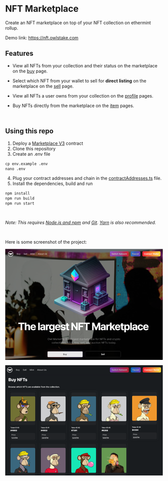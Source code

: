 # NFT Marketplace

Create an NFT marketplace on top of your NFT collection on ethermint rollup.

Demo link: https://nft.owlstake.com

## Features

- View all NFTs from your collection and their status on the marketplace on the [buy](/pages/buy.tsx) page.

- Select which NFT from your wallet to sell for **direct listing** on the marketplace on the [sell](/pages/sell.tsx) page.

- View all NFTs a user owns from your collection on the [profile](/pages/profile/%5Baddress%5D.tsx) pages.

- Buy NFTs directly from the marketplace on the [item](/pages/token/%5BcontractAddress%5D/%5BtokenId%5D.tsx) pages.

<br/>

## Using this repo

1. Deploy a [Marketplace V3](https://thirdweb.com/thirdweb.eth/MarketplaceV3) contract
2. Clone this repository
3. Create an .env file
```
cp env.example .env
nano .env
```
4. Plug your contract addresses and chain in the [contractAddresses.ts](/const/contractAddresses.ts) file.
5. Install the dependencies, build and run
```
npm install
npm run build
npm run start
```
<br/>

_Note: This requires [Node.js and npm](https://docs.npmjs.com/downloading-and-installing-node-js-and-npm) and [Git](https://git-scm.com/downloads). [Yarn](https://classic.yarnpkg.com/en/docs/install/#mac-stable) is also recommended._

<br/>

Here is some screenshot of the project:

![Home page](screenshot/home.png)

![Buy page](screenshot/buy.png)

